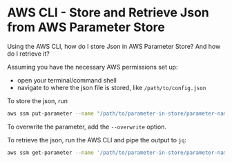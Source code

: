 # AWS CLI - Store and Retrieve Json from AWS Parameter Store

Using the AWS CLI, how do I store Json in AWS Parameter Store?
And how do I retrieve it?

Assuming you have the necessary AWS permissions set up:

- open your terminal/command shell
- navigate to where the json file is stored, like `/path/to/config.json`

To store the json, run

```sh
aws ssm put-parameter --name "/path/to/parameter-in-store/parameter-name" --type "String" --value file://config.json
```

To overwrite the parameter, add the `--overwrite` option.

To retrieve the json, run the AWS CLI and pipe the output to `jq`:

```sh
aws ssm get-parameter --name '/path/to/parameter-in-store/parameter-name' | jq -r '.Parameter.Value'
```
